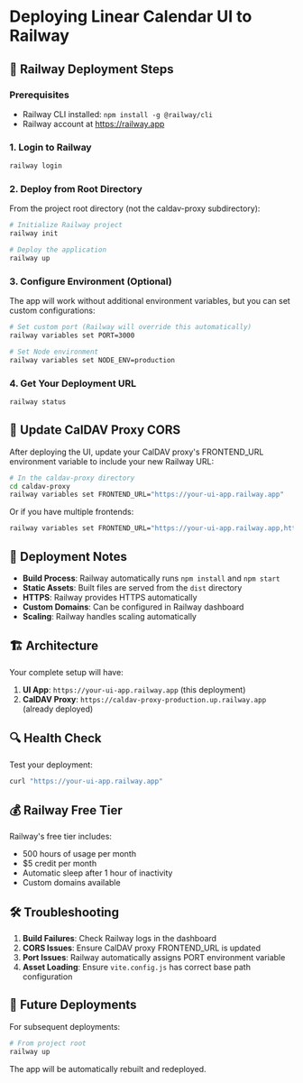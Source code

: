 # Deploying Linear Calendar UI to Railway

## 🚂 Railway Deployment Steps

### Prerequisites

- Railway CLI installed: `npm install -g @railway/cli`
- Railway account at https://railway.app

### 1. Login to Railway

```bash
railway login
```

### 2. Deploy from Root Directory

From the project root directory (not the caldav-proxy subdirectory):

```bash
# Initialize Railway project
railway init

# Deploy the application
railway up
```

### 3. Configure Environment (Optional)

The app will work without additional environment variables, but you can set custom configurations:

```bash
# Set custom port (Railway will override this automatically)
railway variables set PORT=3000

# Set Node environment
railway variables set NODE_ENV=production
```

### 4. Get Your Deployment URL

```bash
railway status
```

## 🔗 Update CalDAV Proxy CORS

After deploying the UI, update your CalDAV proxy's FRONTEND_URL environment variable to include your new Railway URL:

```bash
# In the caldav-proxy directory
cd caldav-proxy
railway variables set FRONTEND_URL="https://your-ui-app.railway.app"
```

Or if you have multiple frontends:

```bash
railway variables set FRONTEND_URL="https://your-ui-app.railway.app,http://localhost:3000"
```

## 📝 Deployment Notes

- **Build Process**: Railway automatically runs `npm install` and `npm start`
- **Static Assets**: Built files are served from the `dist` directory
- **HTTPS**: Railway provides HTTPS automatically
- **Custom Domains**: Can be configured in Railway dashboard
- **Scaling**: Railway handles scaling automatically

## 🏗️ Architecture

Your complete setup will have:

1. **UI App**: `https://your-ui-app.railway.app` (this deployment)
2. **CalDAV Proxy**: `https://caldav-proxy-production.up.railway.app` (already deployed)

## 🔍 Health Check

Test your deployment:

```bash
curl "https://your-ui-app.railway.app"
```

## 💰 Railway Free Tier

Railway's free tier includes:

- 500 hours of usage per month
- $5 credit per month
- Automatic sleep after 1 hour of inactivity
- Custom domains available

## 🛠️ Troubleshooting

1. **Build Failures**: Check Railway logs in the dashboard
2. **CORS Issues**: Ensure CalDAV proxy FRONTEND_URL is updated
3. **Port Issues**: Railway automatically assigns PORT environment variable
4. **Asset Loading**: Ensure `vite.config.js` has correct base path configuration

## 🔄 Future Deployments

For subsequent deployments:

```bash
# From project root
railway up
```

The app will be automatically rebuilt and redeployed.
